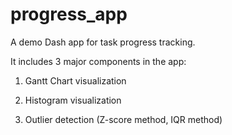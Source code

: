 # progress_app

A demo Dash app for task progress tracking. 

It includes 3 major components in the app:

1. Gantt Chart visualization

2. Histogram visualization

3. Outlier detection (Z-score method, IQR method)

